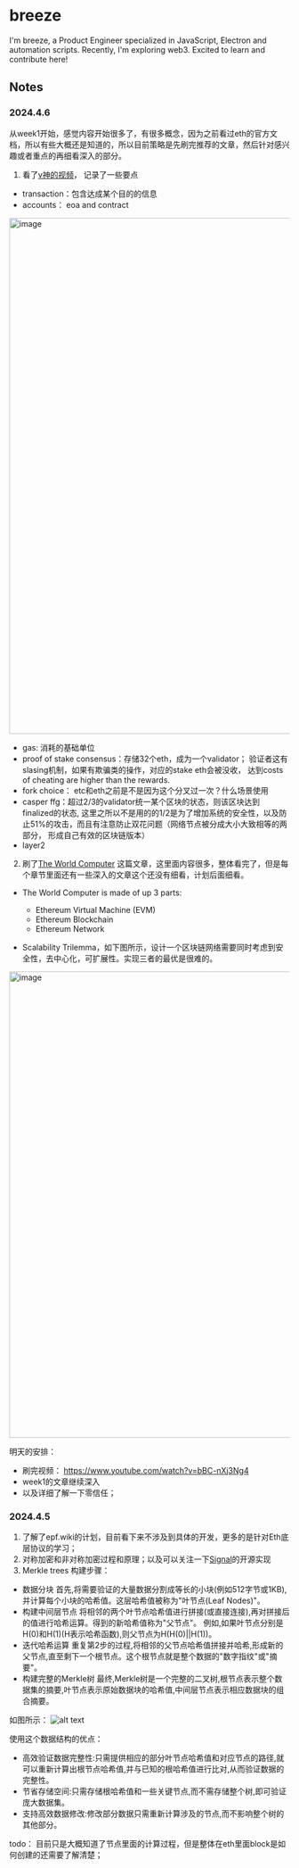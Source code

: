 # breeze
I'm breeze, a Product Engineer specialized in JavaScript, Electron and automation scripts. Recently, I'm exploring web3. Excited to learn and contribute here!


## Notes

### 2024.4.6




从week1开始，感觉内容开始很多了，有很多概念，因为之前看过eth的官方文档，所以有些大概还是知道的，所以目前策略是先刷完推荐的文章，然后针对感兴趣或者重点的再细看深入的部分。
1. 看了[v神的视频](https://www.youtube.com/watch?v=UihMqcj-cqc)， 记录了一些要点
- transaction：包含达成某个目的的信息
- accounts： eoa and contract
<img width="925" alt="image" src="https://github.com/weifengHuang/swift-dictionary/assets/25242467/9c1a304b-6e52-40b0-af00-c0aae3869f5b">

- gas: 消耗的基础单位
- proof of stake consensus：存储32个eth，成为一个validator； 验证者这有slasing机制，如果有欺骗类的操作，对应的stake eth会被没收， 达到costs of cheating are higher than the rewards. 
- fork choice： etc和eth之前是不是因为这个分叉过一次？什么场景使用
- casper ffg：超过2/3的validator统一某个区块的状态，则该区块达到finalized的状态, 这里之所以不是用的的1/2是为了增加系统的安全性，以及防止51%的攻击，而且有注意防止双花问题（网络节点被分成大小大致相等的两部分， 形成自己有效的区块链版本）
- layer2 

2. 刷了[The World Computer](https://inevitableeth.com/en/home/ethereum/world-computer) 这篇文章，这里面内容很多，整体看完了，但是每个章节里面还有一些深入的文章这个还没有细看，计划后面细看。


- The World Computer is made of up 3 parts: 
    - Ethereum Virtual Machine (EVM)
    - Ethereum Blockchain
    - Ethereum Network

- Scalability Trilemma，如下图所示，设计一个区块链网络需要同时考虑到安全性，去中心化，可扩展性。实现三者的最优是很难的。

<img width="836" alt="image" src="https://github.com/brucexu-eth/intensive-ethereum-protocol-study-group/assets/25242467/0323fead-c9a9-4a63-b087-2bd1a48317d4">


明天的安排：
- 刷完视频： https://www.youtube.com/watch?v=bBC-nXj3Ng4 
- week1的文章继续深入
- 以及详细了解一下零信任；

### 2024.4.5
1. 了解了epf.wiki的计划，目前看下来不涉及到具体的开发，更多的是针对Eth底层协议的学习；
2. 对称加密和非对称加密过程和原理；以及可以关注一下[Signal](https://github.com/signalapp)的开源实现
3. Merkle trees 构建步骤：
 -  数据分块 首先,将需要验证的大量数据分割成等长的小块(例如512字节或1KB),并计算每个小块的哈希值。这层哈希值被称为"叶节点(Leaf Nodes)"。
- 构建中间层节点 将相邻的两个叶节点哈希值进行拼接(或直接连接),再对拼接后的值进行哈希运算。得到的新哈希值称为"父节点"。 例如,如果叶节点分别是H(0)和H(1)(H表示哈希函数),则父节点为H(H(0)||H(1))。
- 迭代哈希运算 重复第2步的过程,将相邻的父节点哈希值拼接并哈希,形成新的父节点,直至剩下一个根节点。这个根节点就是整个数据的"数字指纹"或"摘要"。
- 构建完整的Merkle树 最终,Merkle树是一个完整的二叉树,根节点表示整个数据集的摘要,叶节点表示原始数据块的哈希值,中间层节点表示相应数据块的组合摘要。

如图所示：
    ![alt text](https://upload.wikimedia.org/wikipedia/commons/thumb/9/95/Hash_Tree.svg/2560px-Hash_Tree.svg.png)

使用这个数据结构的优点：
- 高效验证数据完整性:只需提供相应的部分叶节点哈希值和对应节点的路径,就可以重新计算出根节点哈希值,并与已知的根哈希值进行比对,从而验证数据的完整性。
- 节省存储空间:只需存储根哈希值和一些关键节点,而不需存储整个树,即可验证庞大数据集。
- 支持高效数据修改:修改部分数据只需重新计算涉及的节点,而不影响整个树的其他部分。

todo： 目前只是大概知道了节点里面的计算过程，但是整体在eth里面block是如何创建的还需要了解清楚；